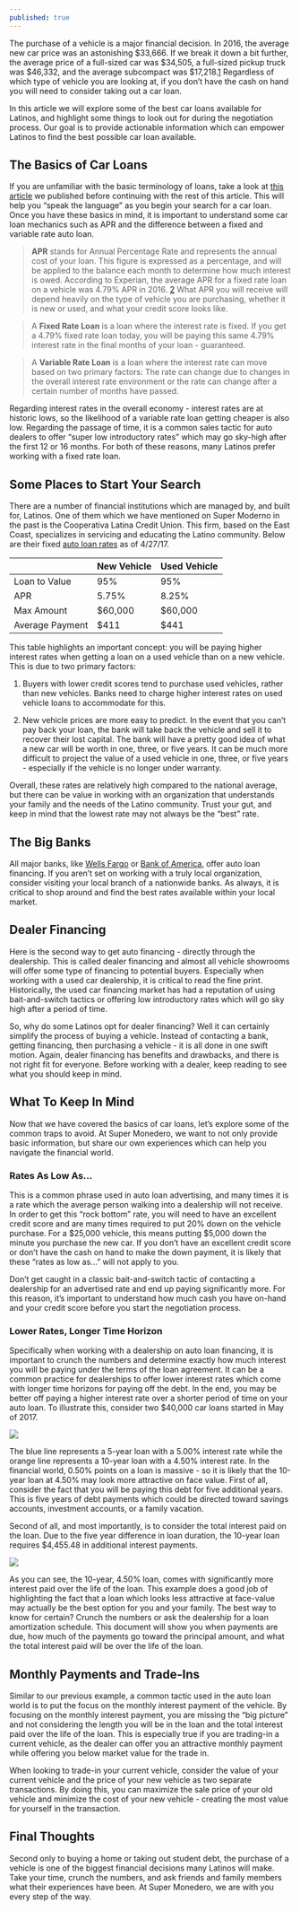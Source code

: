 ```yaml
---
published: true
---
```

The purchase of a vehicle is a major financial decision. In 2016, the average new car price was an astonishing $33,666. If we break it down a bit further, the average price of a full-sized car was $34,505, a full-sized pickup truck was $46,332, and the average subcompact was $17,218.[1] Regardless of which type of vehicle you are looking at, if you don’t have the cash on hand you will need to consider taking out a car loan.

In this article we will explore some of the best car loans available for Latinos, and highlight some things to look out for during the negotiation process. Our goal is to provide actionable information which can empower Latinos to find the best possible car loan available.

## The Basics of Car Loans

If you are unfamiliar with the basic terminology of loans, take a look at [this article](http://supermonedero.com/2017-05-10-best-loans/) we published before continuing with the rest of this article. This will help you “speak the language” as you begin your search for a car loan. Once you have these basics in mind, it is important to understand some car loan mechanics such as APR and the difference between a fixed and variable rate auto loan.

> **APR** stands for Annual Percentage Rate and represents the annual cost of your loan. This figure is expressed as a percentage, and will be applied to the balance each month to determine how much interest is owed. According to Experian, the average APR for a fixed rate loan on a vehicle was 4.79% APR in 2016. [2] What APR you will receive will depend heavily on the type of vehicle you are purchasing, whether it is new or used, and what your credit score looks like.

> A **Fixed Rate Loan** is a loan where the interest rate is fixed. If you get a 4.79% fixed rate loan today, you will be paying this same 4.79% interest rate in the final months of your loan - guaranteed.

> A **Variable Rate Loan** is a loan where the interest rate can move based on two primary factors: The rate can change due to changes in the overall interest rate environment or the rate can change after a certain number of months have passed.

Regarding interest rates in the overall economy - interest rates are at historic lows, so the likelihood of a variable rate loan getting cheaper is also low. Regarding the passage of time, it is a common sales tactic for auto dealers to offer “super low introductory rates” which may go sky-high after the first 12 or 16 months. For both of these reasons, many Latinos prefer working with a fixed rate loan.

## Some Places to Start Your Search

There are a number of financial institutions which are managed by, and built for, Latinos. One of them which we have mentioned on Super Moderno in the past is the Cooperativa Latina Credit Union. This firm, based on the East Coast, specializes in servicing and educating the Latino community. Below are their fixed [auto loan rates](https://latinoccu.org/rates/) as of 4/27/17.

|                 | New Vehicle | Used Vehicle |
|-----------------|-------------|--------------|
| Loan to Value   | 95%         | 95%          |
| APR             | 5.75%       | 8.25%        |
| Max Amount      | $60,000     | $60,000      |
| Average Payment | $411        | $441         |

This table highlights an important concept: you will be paying higher interest rates when getting a loan on a used vehicle than on a new vehicle. This is due to two primary factors:

1. Buyers with lower credit scores tend to purchase used vehicles, rather than new vehicles. Banks need to charge higher interest rates on used vehicle loans to accommodate for this.

2. New vehicle prices are more easy to predict. In the event that you can’t pay back your loan, the bank will take back the vehicle and sell it to recover their lost capital. The bank will have a pretty good idea of what a new car will be worth in one, three, or five years. It can be much more difficult to project the value of a used vehicle in one, three, or five years - especially if the vehicle is no longer under warranty.

Overall, these rates are relatively high compared to the national average, but there can be value in working with an organization that understands your family and the needs of the Latino community. Trust your gut, and keep in mind that the lowest rate may not always be the “best” rate.

## The Big Banks

All major banks, like [Wells Fargo](https://www.wellsfargo.com/auto-loans/) or [Bank of America](https://www.bankofamerica.com/auto-loans/), offer auto loan financing. If you aren’t set on working with a truly local organization, consider visiting your local branch of a nationwide banks. As always, it is critical to shop around and find the best rates available within your local market.

## Dealer Financing

Here is the second way to get auto financing - directly through the dealership. This is called dealer financing and almost all vehicle showrooms will offer some type of financing to potential buyers. Especially when working with a used car dealership, it is critical to read the fine print. Historically, the used car financing market has had a reputation of using bait-and-switch tactics or offering low introductory rates which will go sky high after a period of time.

So, why do some Latinos opt for dealer financing? Well it can certainly simplify the process of buying a vehicle. Instead of contacting a bank, getting financing, then purchasing a vehicle - it is all done in one swift motion. Again, dealer financing has benefits and drawbacks, and there is not right fit for everyone. Before working with a dealer, keep reading to see what you should keep in mind.

## What To Keep In Mind

Now that we have covered the basics of car loans, let’s explore some of the common traps to avoid. At Super Monedero, we want to not only provide basic information, but share our own experiences which can help you navigate the financial world. 

### Rates As Low As…

This is a common phrase used in auto loan advertising, and many times it is a rate which the average person walking into a dealership will not receive. In order to get this “rock bottom” rate, you will need to have an excellent credit score and are many times required to put 20% down on the vehicle purchase. For a $25,000 vehicle, this means putting $5,000 down the minute you purchase the new car. If you don’t have an excellent credit score or don’t have the cash on hand to make the down payment, it is likely that these “rates as low as...” will not apply to you.

Don’t get caught in a classic bait-and-switch tactic of contacting a dealership for an advertised rate and end up paying significantly more. For this reason, it’s important to understand how much cash you have on-hand and your credit score before you start the negotiation process.

### Lower Rates, Longer Time Horizon

Specifically when working with a dealership on auto loan financing, it is important to crunch the numbers and determine exactly how much interest you will be paying under the terms of the loan agreement. It can be a common practice for dealerships to offer lower interest rates which come with longer time horizons for paying off the debt. In the end, you may be better off paying a higher interest rate over a shorter period of time on your auto loan. To illustrate this, consider two $40,000 car loans started in May of 2017.

![]({{site.baseurl}}/Car%20Loans%20pic%201.PNG)

The blue line represents a 5-year loan with a 5.00% interest rate while the orange line represents a 10-year loan with a 4.50% interest rate. In the financial world, 0.50% points on a loan is massive - so it is likely that the 10-year loan at 4.50% may look more attractive on face value. First of all, consider the fact that you will be paying this debt for five additional years. This is five years of debt payments which could be directed toward savings accounts, investment accounts, or a family vacation. 

Second of all, and most importantly, is to consider the total interest paid on the loan. Due to the five year difference in loan duration, the 10-year loan requires $4,455.48 in additional interest payments.

![]({{site.baseurl}}/Car%20Loan%20pic%202.PNG)

As you can see, the 10-year, 4.50% loan, comes with significantly more interest paid over the life of the loan. This example does a good job of highlighting the fact that a loan which looks less attractive at face-value may actually be the best option for you and your family. The best way to know for certain? Crunch the numbers or ask the dealership for a loan amortization schedule. This document will show you when payments are due, how much of the payments go toward the principal amount, and what the total interest paid will be over the life of the loan.

## Monthly Payments and Trade-Ins

Similar to our previous example, a common tactic used in the auto loan world is to put the focus on the monthly interest payment of the vehicle. By focusing on the monthly interest payment, you are missing the “big picture” and not considering the length you will be in the loan and the total interest paid over the life of the loan. This is especially true if you are trading-in a current vehicle, as the dealer can offer you an attractive monthly payment while offering you below market value for the trade in.

When looking to trade-in your current vehicle, consider the value of your current vehicle and the price of your new vehicle as two separate transactions. By doing this, you can maximize the sale price of your old vehicle and minimize the cost of your new vehicle - creating the most value for yourself in the transaction.

## Final Thoughts

Second only to buying a home or taking out student debt, the purchase of a vehicle is one of the biggest financial decisions many Latinos will make. Take your time, crunch the numbers, and ask friends and family members what their experiences have been. At Super Monedero, we are with you every step of the way.

[1]:http://mediaroom.kbb.com/new-car-transaction-prices-up-2-percent-march-2016
[2]:http://www.experian.com/assets/automotive/quarterly-webinars/2016-q1-safm.pdf
